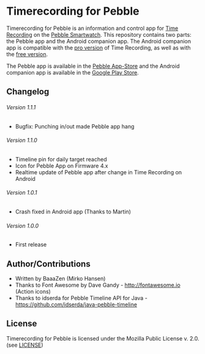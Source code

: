 # Timerecording for Pebble
Timerecording for Pebble is an information and control app for [Time Recording](https://play.google.com/store/apps/details?id=com.dynamicg.timerecording) on the [Pebble Smartwatch](http://www.pebble.com). This repository contains two parts: the Pebble app and the Android companion app. The Android companion app is compatible with the [pro version](https://play.google.com/store/apps/details?id=com.dynamicg.timerecording.pro) of Time Recording, as well as with the [free version](https://play.google.com/store/apps/details?id=com.dynamicg.timerecording).

The Pebble app is available in the [Pebble App-Store](https://apps.getpebble.com/en_US/application/57ae0288f01b53901a00021c) and the Android companion app is available in the [Google Play Store](https://play.google.com/store/apps/details?id=de.mhid.android.timerecordingforpebble).


## Changelog
###### Version 1.1.1
* Bugfix: Punching in/out made Pebble app hang

###### Version 1.1.0
* Timeline pin for daily target reached
* Icon for Pebble App on Firmware 4.x
* Realtime update of Pebble app after change in Time Recording on Android

###### Version 1.0.1
* Crash fixed in Android app (Thanks to Martin)

###### Version 1.0.0
* First release

## Author/Contributions
* Written by BaaaZen (Mirko Hansen)
* Thanks to Font Awesome by Dave Gandy - http://fontawesome.io (Action icons)
* Thanks to idserda for Pebble Timeline API for Java - https://github.com/idserda/java-pebble-timeline

## License
Timerecording for Pebble is licensed under the Mozilla Public License v. 2.0. (see [LICENSE](https://github.com/BaaaZen/TimerecordingForPebble/blob/master/LICENSE))
